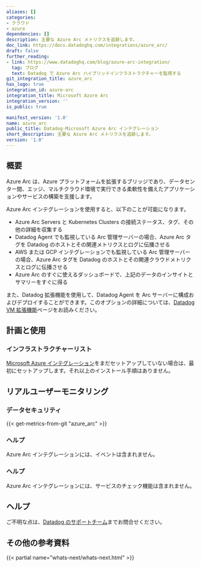 ```yaml
---
aliases: []
categories:
- クラウド
- azure
dependencies: []
description: 主要な Azure Arc メトリクスを追跡します。
doc_link: https://docs.datadoghq.com/integrations/azure_arc/
draft: false
further_reading:
- link: https://www.datadoghq.com/blog/azure-arc-integration/
  tag: ブログ
  text: Datadog で Azure Arc ハイブリッドインフラストラクチャーを監視する
git_integration_title: azure_arc
has_logo: true
integration_id: azure-arc
integration_title: Microsoft Azure Arc
integration_version: ''
is_public: true

manifest_version: '1.0'
name: azure_arc
public_title: Datadog-Microsoft Azure Arc インテグレーション
short_description: 主要な Azure Arc メトリクスを追跡します。
version: '1.0'
---
```


<!--  SOURCED FROM https://github.com/DataDog/dogweb -->
## 概要

Azure Arc は、Azure プラットフォームを拡張するブリッジであり、データセンター間、エッジ、マルチクラウド環境で実行できる柔軟性を備えたアプリケーションやサービスの構築を支援します。

Azure Arc インテグレーションを使用すると、以下のことが可能になります。

- Azure Arc Servers と Kubernetes Clusters の接続ステータス、タグ、その他の詳細を収集する
- Datadog Agent でも監視している Arc 管理サーバーの場合、Azure Arc タグを Datadog のホストとその関連メトリクスとログに伝播させる
- AWS または GCP インテグレーションでも監視している Arc 管理サーバーの場合、Azure Arc タグを Datadog のホストとその関連クラウドメトリクスとログに伝播させる
- Azure Arc のすぐに使えるダッシュボードで、上記のデータのインサイトとサマリーをすぐに得る

また、Datadog 拡張機能を使用して、Datadog Agent を Arc サーバーに構成およびデプロイすることができます。このオプションの詳細については、[Datadog VM 拡張機能][1]ページをお読みください。

## 計画と使用

### インフラストラクチャーリスト

[Microsoft Azure インテグレーション][2]をまだセットアップしていない場合は、最初にセットアップします。それ以上のインストール手順はありません。

## リアルユーザーモニタリング

### データセキュリティ
{{< get-metrics-from-git "azure_arc" >}}


### ヘルプ

Azure Arc インテグレーションには、イベントは含まれません。

### ヘルプ

Azure Arc インテグレーションには、サービスのチェック機能は含まれません。

## ヘルプ

ご不明な点は、[Datadog のサポートチーム][4]までお問合せください。

## その他の参考資料

{{< partial name="whats-next/whats-next.html" >}}

[1]: https://docs.datadoghq.com/ja/integrations/guide/powershell-command-to-install-azure-datadog-extension/#install-on-azure-arc
[2]: https://docs.datadoghq.com/ja/integrations/azure/
[3]: https://github.com/DataDog/dogweb/blob/prod/integration/azure_arc/azure_arc_metadata.csv
[4]: https://docs.datadoghq.com/ja/help/
